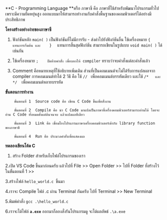 **C - Programming Language **หรือ ภาษาซี คือ ภาษาที่ใช้สำหรับพัฒนาโปรแกรมทั่วไป เพราะมีความยืดหยุ่นสูง ออกแบบมาให้สามารถทำงานกับคำสั่งพื้นฐานของคอมพิวเตอร์ได้อย่างมีประสิทธิภาพ 

**โครงสร้างอย่างง่ายของภาษาซี**

1. ฟังก์ชันหลัก  `main( )`   เป็นฟังก์ชันที่ไม่มีการรับ - ส่งค่าไปยังฟังก์ชันอื่น ใช้เครื่องหมาย   `{    แทนการเริ่มต้น และ    }  ` แทนการสิ้นสุดฟังก์ชัน สามารถเขียนในรูปแบบ  `void main( )`  ได้เช่นกัน

2. ใช้เครื่องหมาย    `;    ปิดท้ายคำสั่ง เพื่อบอกให้ compiler` ทราบว่าจบคำสั่งแต่ละคำสั่งแล้ว

3. Comment คือหมายเหตุที่ใช้อธิบายเพิ่มเติม ส่วนที่เป็นคอมเมนต์จะไม่ได้รับการแปลผลจาก compiler การคอมเมนต์ทำได้ 2 วิธี คือ ใช้  `// ` เพื่อคอมเมนต์บรรทัดเดียว และใช้  ` /*   และ   */   `เพื่อคอมเมนต์หลายบรรทัด

**ขั้นตอนการทำงาน**

        ขั้นตอนที่ 1  Source code คือ เขียน C Code ขึ้นเพื่อสั่งงาน

        ขั้นตอนที่ 2  Compile คือ นำ C Code มาแปลเป็นภาษาที่เครื่องคอมพิวเตอร์สามารถอ่านได้ โดยจะอ่าน C Code ทั้งหมดตั้งแต่ต้นจนจบ แล้วแปลผลทีเดียว

        ขั้นตอนที่ 3  Link คือ เชื่อมโยงโปรแกรมภาษาเครื่องคอมพิวเตอร์เข้ากับ library function ของภาษาซี

        ขั้นตอนที่ 4  Run คือ ประมวลคำสั่งเพื่อแสดงผล 


**ทดลองเขียนโค้ด C**
1. สร้าง Folder สำหรับเก็บไฟล์โปรแกรมของเรา

2.เปิด VS Code ขึ้นมาก่อนครับ แล้วไปที่ File >> Open Folder >> ไปที่ Folder ที่สร้างไว้ในขั้นตอนที่ 1 >>

3.สร้างไฟล์ `hello_world.c `ขึ้นมา

4.เราจะ Compile ไฟล์ .c ผ่าน Terminal กันครับ ไปที่ Terminal >> New Terminal

5.พิมพ์คำสั่ง `gcc .\hello_world.c`

6.เราจะได้ไฟล์ **`a.exe`** ออกมาก็ลองสั่งรันโปรแกรมดู จะได้ผลลัพธ์  `.\a.exe`




